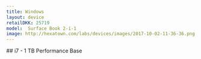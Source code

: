 ```yaml
--- 
title: Windows
layout: device
retailDKK: 25719
model:  Surface Book 2-i-1
image: http://hexatown.com/labs/devices/images/2017-10-02-11-36-36.png
---
```

## i7 - 1 TB Performance Base